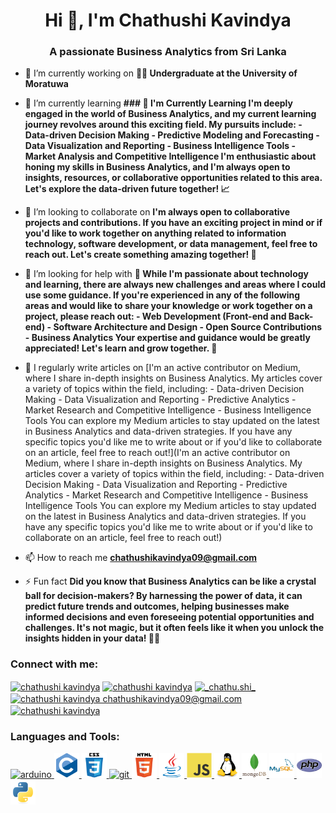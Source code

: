 <h1 align="center">Hi 👋, I'm Chathushi Kavindya</h1>
<h3 align="center">A passionate Business Analytics from Sri Lanka</h3>

- 🔭 I’m currently working on **👩‍🎓 Undergraduate at the University of Moratuwa**

- 🌱 I’m currently learning **### 🌱 I'm Currently Learning I'm deeply engaged in the world of Business Analytics, and my current learning journey revolves around this exciting field. My pursuits include: - Data-driven Decision Making - Predictive Modeling and Forecasting - Data Visualization and Reporting - Business Intelligence Tools - Market Analysis and Competitive Intelligence I'm enthusiastic about honing my skills in Business Analytics, and I'm always open to insights, resources, or collaborative opportunities related to this area. Let's explore the data-driven future together! 📈**

- 👯 I’m looking to collaborate on **I'm always open to collaborative projects and contributions. If you have an exciting project in mind or if you'd like to work together on anything related to information technology, software development, or data management, feel free to reach out. Let's create something amazing together! 🚀**

- 🤝 I’m looking for help with **🤝 While I'm passionate about technology and learning, there are always new challenges and areas where I could use some guidance. If you're experienced in any of the following areas and would like to share your knowledge or work together on a project, please reach out: - Web Development (Front-end and Back-end) - Software Architecture and Design - Open Source Contributions - Business Analytics Your expertise and guidance would be greatly appreciated! Let's learn and grow together. 🙌**

- 📝 I regularly write articles on [I'm an active contributor on Medium, where I share in-depth insights on Business Analytics. My articles cover a variety of topics within the field, including: - Data-driven Decision Making - Data Visualization and Reporting - Predictive Analytics - Market Research and Competitive Intelligence - Business Intelligence Tools You can explore my Medium articles to stay updated on the latest in Business Analytics and data-driven strategies. If you have any specific topics you'd like me to write about or if you'd like to collaborate on an article, feel free to reach out!](I'm an active contributor on Medium, where I share in-depth insights on Business Analytics. My articles cover a variety of topics within the field, including: - Data-driven Decision Making - Data Visualization and Reporting - Predictive Analytics - Market Research and Competitive Intelligence - Business Intelligence Tools You can explore my Medium articles to stay updated on the latest in Business Analytics and data-driven strategies. If you have any specific topics you'd like me to write about or if you'd like to collaborate on an article, feel free to reach out!)

- 📫 How to reach me **chathushikavindya09@gmail.com**

- ⚡ Fun fact **Did you know that Business Analytics can be like a crystal ball for decision-makers? By harnessing the power of data, it can predict future trends and outcomes, helping businesses make informed decisions and even foreseeing potential opportunities and challenges. It's not magic, but it often feels like it when you unlock the insights hidden in your data! 🔮✨**

<h3 align="left">Connect with me:</h3>
<p align="left">
<a href="https://linkedin.com/in/chathushi kavindya" target="blank"><img align="center" src="https://raw.githubusercontent.com/rahuldkjain/github-profile-readme-generator/master/src/images/icons/Social/linked-in-alt.svg" alt="chathushi kavindya" height="30" width="40" /></a>
<a href="https://fb.com/chathushi kavindya" target="blank"><img align="center" src="https://raw.githubusercontent.com/rahuldkjain/github-profile-readme-generator/master/src/images/icons/Social/facebook.svg" alt="chathushi kavindya" height="30" width="40" /></a>
<a href="https://instagram.com/_chathu.shi_" target="blank"><img align="center" src="https://raw.githubusercontent.com/rahuldkjain/github-profile-readme-generator/master/src/images/icons/Social/instagram.svg" alt="_chathu.shi_" height="30" width="40" /></a>
<a href="https://medium.com/chathushi kavindya chathushikavindya09@gmail.com" target="blank"><img align="center" src="https://raw.githubusercontent.com/rahuldkjain/github-profile-readme-generator/master/src/images/icons/Social/medium.svg" alt="chathushi kavindya chathushikavindya09@gmail.com" height="30" width="40" /></a>
<a href="https://www.hackerrank.com/chathushi kavindya" target="blank"><img align="center" src="https://raw.githubusercontent.com/rahuldkjain/github-profile-readme-generator/master/src/images/icons/Social/hackerrank.svg" alt="chathushi kavindya" height="30" width="40" /></a>
</p>

<h3 align="left">Languages and Tools:</h3>
<p align="left"> <a href="https://www.arduino.cc/" target="_blank" rel="noreferrer"> <img src="https://cdn.worldvectorlogo.com/logos/arduino-1.svg" alt="arduino" width="40" height="40"/> </a> <a href="https://www.cprogramming.com/" target="_blank" rel="noreferrer"> <img src="https://raw.githubusercontent.com/devicons/devicon/master/icons/c/c-original.svg" alt="c" width="40" height="40"/> </a> <a href="https://www.w3schools.com/css/" target="_blank" rel="noreferrer"> <img src="https://raw.githubusercontent.com/devicons/devicon/master/icons/css3/css3-original-wordmark.svg" alt="css3" width="40" height="40"/> </a> <a href="https://git-scm.com/" target="_blank" rel="noreferrer"> <img src="https://www.vectorlogo.zone/logos/git-scm/git-scm-icon.svg" alt="git" width="40" height="40"/> </a> <a href="https://www.w3.org/html/" target="_blank" rel="noreferrer"> <img src="https://raw.githubusercontent.com/devicons/devicon/master/icons/html5/html5-original-wordmark.svg" alt="html5" width="40" height="40"/> </a> <a href="https://www.java.com" target="_blank" rel="noreferrer"> <img src="https://raw.githubusercontent.com/devicons/devicon/master/icons/java/java-original.svg" alt="java" width="40" height="40"/> </a> <a href="https://developer.mozilla.org/en-US/docs/Web/JavaScript" target="_blank" rel="noreferrer"> <img src="https://raw.githubusercontent.com/devicons/devicon/master/icons/javascript/javascript-original.svg" alt="javascript" width="40" height="40"/> </a> <a href="https://www.linux.org/" target="_blank" rel="noreferrer"> <img src="https://raw.githubusercontent.com/devicons/devicon/master/icons/linux/linux-original.svg" alt="linux" width="40" height="40"/> </a> <a href="https://www.mongodb.com/" target="_blank" rel="noreferrer"> <img src="https://raw.githubusercontent.com/devicons/devicon/master/icons/mongodb/mongodb-original-wordmark.svg" alt="mongodb" width="40" height="40"/> </a> <a href="https://www.mysql.com/" target="_blank" rel="noreferrer"> <img src="https://raw.githubusercontent.com/devicons/devicon/master/icons/mysql/mysql-original-wordmark.svg" alt="mysql" width="40" height="40"/> </a> <a href="https://www.php.net" target="_blank" rel="noreferrer"> <img src="https://raw.githubusercontent.com/devicons/devicon/master/icons/php/php-original.svg" alt="php" width="40" height="40"/> </a> <a href="https://www.python.org" target="_blank" rel="noreferrer"> <img src="https://raw.githubusercontent.com/devicons/devicon/master/icons/python/python-original.svg" alt="python" width="40" height="40"/> </a> </p>

